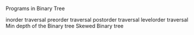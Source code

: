 Programs in Binary Tree

  inorder traversal
  preorder traversal
  postorder traversal
  levelorder traversal
  Min depth of the Binary tree 
  Skewed Binary tree 
  
